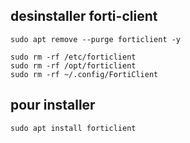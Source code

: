 ## desinstaller forti-client

```
sudo apt remove --purge forticlient -y
```

```
sudo rm -rf /etc/forticlient
sudo rm -rf /opt/forticlient
sudo rm -rf ~/.config/FortiClient
```

## pour installer 

```
sudo apt install forticlient
```




